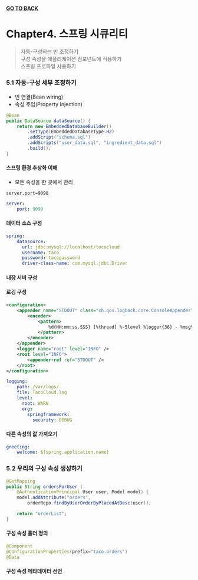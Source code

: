 #### [GO TO BACK](../README.md)

# Chapter4. 스프링 시큐리티
> 자동-구성되는 빈 조정하기  
> 구성 속성을 애플리케이션 컴포넌트에 적용하기  
> 스프링 프로파일 사용하기  

### 5.1 자동-구성 세부 조정하기
- 빈 연결(Bean wiring)
- 속성 주입(Property Injection)

```java
@Bean
public DataSource dataSource() {
    return new EmbeddedDatabaseBuilder()
        .setType(EmbeddedDatabaseType.H2)
        .addScript("schema.sql")
        .addScripts("user_data.sql", "ingredient_data.sql")
        .build();
}
```
#### 스프링 환경 추상화 이해
- 모든 속성을 한 곳에서 관리
```properties
server.port=9090
```
```yaml
server:
    port: 9090
```
#### 데이터 소스 구성
```yaml
spring:
    datasource:
      url: jdbc:mysql://localhost/tococloud
      username: taco
      password: tacopassword
      driver-class-name: com.mysql.jdbc.Driver
```
#### 내장 서버 구성
#### 로깅 구성
```xml
<configuration>
    <appender name="STDOUT" class="ch.qos.logback.core.ConsoleAppender">
        <encoder>
            <pattern>
                %d{HH:mm:ss.SSS} [%thread] %-5level %logger{36} - %msg%n
            </pattern>
        </encoder>
    </appender>
    <logger name="root" level="INFO" />
    <root level="INFO">
        <appender-ref ref="STDOUT" />
    </root>
</configuration>
```
```yaml
logging:
    path: /var/logs/
    file: TacoCloud.log
    level:
      root: WARN
      org:
        springframework:
          security: DEBUG
```
#### 다른 속성의 값 가져오기
```yaml
greeting:
    welcome: ${spring.application.name}
```

### 5.2 우리의 구성 속성 생성하기
```java
@GetMapping
public String ordersForUser (
    @AuthenticationPrincipal User user, Model model) {
    model.addAttribute("orders",
        orderRepo.findByUserOrderByPlacedAtDesc(user));

    return "orderList";   
}
```
#### 구성 속성 홀더 정의
```java
@Component
@ConfigurationProperties(prefix="taco.orders")
@Data
```
#### 구성 속성 메타데이터 선언
